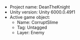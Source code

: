 <!-- UNITY CODE ASSIST INSTRUCTIONS START -->
- Project name: DeanTheKnight
- Unity version: Unity 6000.0.49f1
- Active game object:
  - Name: CorruptSlime
  - Tag: Untagged
  - Layer: Enemy
<!-- UNITY CODE ASSIST INSTRUCTIONS END -->